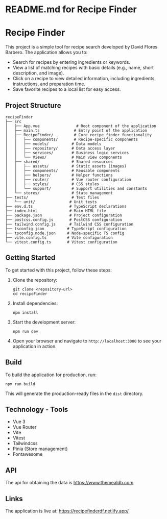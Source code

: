 # README.md for Recipe Finder

# Recipe Finder

This project is a simple tool for recipe search developed by David Flores Barbero. The application allows you to:

- Search for recipes by entering ingredients or keywords.
- View a list of matching recipes with basic details (e.g., name, short description,
  and image).
- Click on a recipe to view detailed information, including ingredients,
  instructions, and preparation time.
- Save favorite recipes to a local list for easy access.

## Project Structure

```
recipeFinder
├── src
│   ├── App.vue                # Root component of the application
│   ├── main.ts               # Entry point of the application
│   ├── RecipeFinder/         # Core recipe finder functionality
│   │   ├── components/       # Recipe-specific components
│   │   ├── models/          # Data models
│   │   ├── repository/      # Data access layer
│   │   ├── services/        # Business logic services
│   │   └── Views/           # Main view components
│   ├── shared/              # Shared resources
│   │   ├── assets/          # Static assets (images)
│   │   ├── components/      # Reusable components
│   │   ├── helpers/         # Helper functions
│   │   ├── router/          # Vue router configuration
│   │   ├── styles/          # CSS styles
│   │   └── support/         # Support utilities and constants
│   └── stores/              # State management
├── tests/                   # Test files
│   └── unit/               # Unit tests
├── env.d.ts                # TypeScript declarations
├── index.html              # Main HTML file
├── package.json            # Project configuration
├── postcss.config.js       # PostCSS configuration
├── tailwind.config.js      # Tailwind CSS configuration
├── tsconfig.json          # TypeScript configuration
├── tsconfig.node.json     # Node-specific TS config
├── vite.config.ts         # Vite configuration
└── vitest.config.ts       # Vitest configuration
```

## Getting Started

To get started with this project, follow these steps:

1. Clone the repository:

   ```
   git clone <repository-url>
   cd recipeFinder
   ```

2. Install dependencies:

   ```
   npm install
   ```

3. Start the development server:

   ```
   npm run dev
   ```

4. Open your browser and navigate to `http://localhost:3000` to see your application in action.

## Build

To build the application for production, run:

```
npm run build
```

This will generate the production-ready files in the `dist` directory.

## Technology - Tools

- Vue 3
- Vue Router
- Vite
- Vitest
- Tailwindcss
- Pinia (Store management)
- Fontawesome

## API

The api for obtaining the data is https://www.themealdb.com

## Links

The application is live at: https://recipefinderdf.netlify.app/
